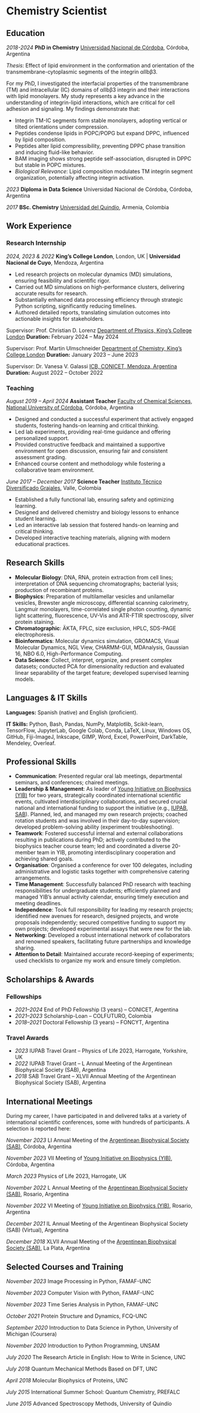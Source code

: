 # Chemistry Scientist

## Education

_2018-2024_  **PhD in Chemistry**  [Universidad Nacional de Córdoba](https://www.fcq.unc.edu.ar/), Córdoba, Argentina  

_Thesis_: Effect of lipid environment in the conformation and orientation of the transmembrane-cytoplasmic segments of the integrin αIIbβ3.  

For my PhD, I investigated the interfacial properties of the transmembrane (TM) and intracellular (IC) domains of αIIbβ3 integrin and their interactions with lipid monolayers. My study represents a key advance in the understanding of integrin-lipid interactions, which are critical for cell adhesion and signaling. My findings demonstrate that:  

- Integrin TM-IC segments form stable monolayers, adopting vertical or tilted orientations under compression.  
- Peptides condense lipids in POPC/POPG but expand DPPC, influenced by lipid composition.  
- Peptides alter lipid compressibility, preventing DPPC phase transition and inducing fluid-like behavior.  
- BAM imaging shows strong peptide self-association, disrupted in DPPC but stable in POPC mixtures.  
- _Biological Relevance_: Lipid composition modulates TM integrin segment organization, potentially affecting integrin activation.  

_2023_ **Diploma in Data Science**  Universidad Nacional de Córdoba, Córdoba, Argentina  

_2017_  **BSc. Chemistry**  [Universidad del Quindío](https://www.uniquindio.edu.co/), Armenia, Colombia  


## Work Experience

  ### Research Internship
 
_2024, 2023 & 2022_  **King’s College London**, London, UK | **Universidad Nacional de Cuyo**, Mendoza, Argentina  
 
- Led research projects on molecular dynamics (MD) simulations, ensuring feasibility and scientific rigor.  
- Carried out MD simulations on high-performance clusters, delivering accurate results for research.  
- Substantially enhanced data processing efficiency through strategic Python scripting, significantly reducing timelines.  
- Authored detailed reports, translating simulation outcomes into actionable insights for stakeholders.  

Supervisor: Prof. Christian D. Lorenz  [Department of Physics, King’s College London](https://nms.kcl.ac.uk/lorenz.lab/wp/?page_id=306)  **Duration:** February 2024 – May 2024  

Supervisor: Prof. Martin Ulmschneider  [Department of Chemistry, King’s College London](https://www.kcl.ac.uk/people/martin-ulmschneider)  **Duration:** January 2023 – June 2023  

Supervisor: Dr. Vanesa V. Galassi  [ICB, CONICET, Mendoza, Argentina](https://bicyt.conicet.gov.ar/fichas/p/vanesa-viviana-galassi)  **Duration:** August 2022 – October 2022  


### Teaching

_August 2019 – April 2024_ **Assistant Teacher** [Faculty of Chemical Sciences, National University of Córdoba](https://www.fcq.unc.edu.ar/), Córdoba, Argentina

- Designed and conducted a successful experiment that actively engaged students, fostering hands-on learning and critical thinking.  
- Led lab experiments, providing real-time guidance and offering personalized support.  
- Provided constructive feedback and maintained a supportive environment for open discussion, ensuring fair and consistent assessment grading.  
- Enhanced course content and methodology while fostering a collaborative team environment.  


_June 2017 – December 2017_ **Science Teacher**  [Instituto Técnico Diversificado Grajales](https://itdg.edu.co/), Valle, Colombia  

- Established a fully functional lab, ensuring safety and optimizing learning.  
- Designed and delivered chemistry and biology lessons to enhance student learning.  
- Led an interactive lab session that fostered hands-on learning and critical thinking.  
- Developed interactive teaching materials, aligning with modern educational practices.  

## Research Skills  

- **Molecular Biology**: DNA, RNA, protein extraction from cell lines; interpretation of DNA sequencing chromatographs; bacterial lysis; production of recombinant proteins.  
- **Biophysics**: Preparation of multilamellar vesicles and unilamellar vesicles, Brewster angle microscopy, differential scanning calorimetry, Langmuir monolayers, time-correlated single photon counting, dynamic light scattering, fluorescence, UV-Vis and ATR-FTIR spectroscopy, silver protein staining.  
- **Chromatographic**: ÄKTA, FPLC, size exclusion, HPLC, SDS-PAGE electrophoresis.  
- **Bioinformatics**: Molecular dynamics simulation, GROMACS, Visual Molecular Dynamics, NGL View, CHARMM-GUI, MDAnalysis, Gaussian 16, NBO 6.0, High-Performance Computing.  
- **Data Science**: Collect, interpret, organize, and present complex datasets; conducted PCA for dimensionality reduction and evaluated linear separability of the target feature; developed supervised learning models.  

## Languages & IT Skills  

**Languages:** Spanish (native) and English (proficient).  

**IT Skills:** Python, Bash, Pandas, NumPy, Matplotlib, Scikit-learn, TensorFlow, JupyterLab, Google Colab, Conda, LaTeX, Linux, Windows OS, GitHub, Fiji-ImageJ, Inkscape, GIMP, Word, Excel, PowerPoint, DarkTable, Mendeley, Overleaf.  

## Professional Skills  

- **Communication**: Presented regular oral lab meetings, departmental seminars, and conferences; chaired meetings.  
- **Leadership & Management**: As leader of [Young Initiative on Biophysics (YIB)](https://secretariayib.wixsite.com/ybiophysics) for two years, strategically coordinated international scientific events, cultivated interdisciplinary collaborations, and secured crucial national and international funding to support the initiative (e.g., [IUPAB](https://iupab.org/sponsorship-policy/), [SAB](https://biofisica.org.ar/)). Planned, led, and managed my own research projects; coached rotation students and was involved in their day-to-day supervision; developed problem-solving ability (experiment troubleshooting).  
- **Teamwork**: Fostered successful internal and external collaborations resulting in publications during PhD; actively contributed to the biophysics teacher course team; led and coordinated a diverse 20-member team in YIB, promoting interdisciplinary cooperation and achieving shared goals.  
- **Organisation**: Organised a conference for over 100 delegates, including administrative and logistic tasks together with comprehensive catering arrangements.  
- **Time Management**: Successfully balanced PhD research with teaching responsibilities for undergraduate students; efficiently planned and managed YIB’s annual activity calendar, ensuring timely execution and meeting deadlines.  
- **Independence**: Took full responsibility for leading my research projects; identified new avenues for research, designed projects, and wrote proposals independently; secured competitive funding to support my own projects; developed experimental assays that were new for the lab.  
- **Networking**: Developed a robust international network of collaborators and renowned speakers, facilitating future partnerships and knowledge sharing.  
- **Attention to Detail**: Maintained accurate record-keeping of experiments; used checklists to organize my work and ensure timely completion.  


## Scholarships & Awards  

### Fellowships  
- _2021–2024_ End of PhD Fellowship (3 years) – CONICET, Argentina
- _2021–2023_ Scholarship-Loan – COLFUTURO, Colombia
- _2018–2021_ Doctoral Fellowship (3 years) – FONCYT, Argentina  

### Travel Awards  
- _2023_ IUPAB Travel Grant – Physics of Life 2023, Harrogate, Yorkshire, UK  
- _2022_ IUPAB Travel Grant – L Annual Meeting of the Argentinean Biophysical Society (SAB), Argentina
- _2018_ SAB Travel Grant – XLVII Annual Meeting of the Argentinean Biophysical Society (SAB), Argentina

## International Meetings  

During my career, I have participated in and delivered talks at a variety of international scientific conferences, some with hundreds of participants. A selection is reported here:  

_November 2023_ LI Annual Meeting of the [Argentinean Biophysical Society (SAB)](https://biofisica.org.ar/), Córdoba, Argentina  

_November 2023_ VII Meeting of [Young Initiative on Biophysics (YIB)](https://secretariayib.wixsite.com/ybiophysics), Córdoba, Argentina

_March 2023_ Physics of Life 2023, Harrogate, UK  

_November 2022_ L Annual Meeting of the [Argentinean Biophysical Society (SAB)](https://biofisica.org.ar/), Rosario, Argentina 

_November 2022_ VI Meeting of [Young Initiative on Biophysics (YIB)](https://secretariayib.wixsite.com/ybiophysics), Rosario, Argentina  

_December 2021_ IL Annual Meeting of the Argentinean Biophysical Society (SAB) (Virtual), Argentina  

_December 2018_ XLVII Annual Meeting of the [Argentinean Biophysical Society (SAB)](https://biofisica.org.ar/), La Plata, Argentina  


## Selected Courses and Training  

_November 2023_ Image Processing in Python, FAMAF-UNC 

_November 2023_ Computer Vision with Python, FAMAF-UNC  

_November 2023_ Time Series Analysis in Python, FAMAF-UNC  

_October 2021_ Protein Structure and Dynamics, FCQ-UNC  

_September 2020_ Introduction to Data Science in Python, University of Michigan (Coursera)  

_November 2020_ Introduction to Python Programming, UNSAM  

_July 2020_ The Research Article in English: How to Write in Science, UNC  

_July 2018_ Quantum Mechanical Methods Based on DFT, UNC  

_April 2018_ Molecular Biophysics of Proteins, UNC  

_July 2015_ International Summer School: Quantum Chemistry, PREFALC  

_June 2015_ Advanced Spectroscopy Methods, University of Quindío  
 
